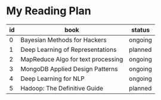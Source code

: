 My Reading Plan
==========================


| id  | book | status |
| --- | ---- | ------ |
| 0   | Bayesian Methods for Hackers | ongoing |
| 1   | Deep Learning of Representations | planned  |
| 2   | MapReduce Algo for text processing | ongoing |
| 3   | MongoDB Applied Design Patterns | ongoing |
| 4   | Deep Learning for NLP | ongoing |
| 5   | Hadoop: The Definitive Guide | planned |
